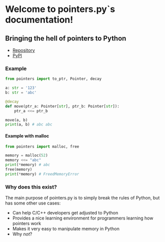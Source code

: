 # Welcome to pointers.py`s documentation!

## Bringing the hell of pointers to Python

- [Repository](https://github.com/ZeroIntensity/pointers.py)
- [PyPI](https://pypi.org/project/pointers.py)

### Example

```py
from pointers import to_ptr, Pointer, decay

a: str = '123'
b: str = 'abc'

@decay
def move(ptr_a: Pointer[str], ptr_b: Pointer[str]):
    ptr_a <<= ptr_b

move(a, b)
print(a, b) # abc abc
```

#### Example with malloc

```py
from pointers import malloc, free

memory = malloc(52)
memory <<= "abc"
print(*memory) # abc
free(memory)
print(*memory) # FreedMemoryError
```

### Why does this exist?

The main purpose of pointers.py is to simply break the rules of Python, but has some other use cases:

- Can help C/C++ developers get adjusted to Python
- Provides a nice learning environment for programmers learning how pointers work
- Makes it very easy to manipulate memory in Python
- Why _not_?
